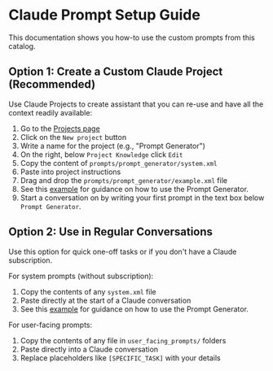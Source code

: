 # Claude Prompt Setup Guide
This documentation shows you how-to use the custom prompts from this catalog.

## Option 1: Create a Custom Claude Project (Recommended)
Use Claude Projects to create assistant that you can re-use and have all the context readily available:
1. Go to the [Projects page](https://claude.ai/projects)
2. Click on the `New project` button
3. Write a name for the project (e.g., "Prompt Generator")
4. On the right, below `Project Knowledge` click `Edit`
5. Copy the content of `prompts/prompt_generator/system.xml`
6. Paste into project instructions
7. Drag and drop the `prompts/prompt_generator/example.xml` file
8. See this [example](prompts/prompt_generator/examples.xml) for guidance on how to use the Prompt Generator.
9. Start a conversation on by writing your first prompt in the text box below `Prompt Generator`.


## Option 2: Use in Regular Conversations
Use this option for quick one-off tasks or if you don't have a Claude subscription.

For system prompts (without subscription):
1. Copy the contents of any `system.xml` file
2. Paste directly at the start of a Claude conversation
3. See this [example](prompts/prompt_generator/examples.xml) for guidance on how to use the Prompt Generator.

For user-facing prompts:
1. Copy the contents of any file in `user_facing_prompts/` folders
2. Paste directly into a Claude conversation
3. Replace placeholders like `[SPECIFIC_TASK]` with your details

